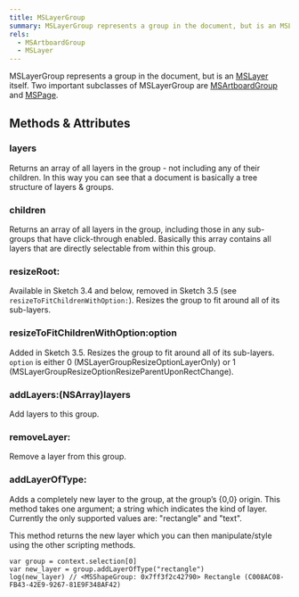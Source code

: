 ```yaml
---
title: MSLayerGroup
summary: MSLayerGroup represents a group in the document, but is an MSLayer itself. Two important subclasses of MSLayerGroup are MSArtboardGroup and MSPage.
rels:
  - MSArtboardGroup
  - MSLayer
---
```


MSLayerGroup represents a group in the document, but is an [MSLayer](/reference/class/MSLayer/) itself. Two important subclasses of MSLayerGroup are [MSArtboardGroup](/reference/class/MSArtboardGroup/) and [MSPage](/reference/class/MSPage/).

## Methods & Attributes

### layers

Returns an array of all layers in the group - not including any of their children. In this way you can see that a document is basically a tree structure of layers & groups.

### children

Returns an array of all layers in the group, including those in any sub-groups that have click-through enabled. Basically this array contains all layers that are directly selectable from within this group.

### resizeRoot:

Available in Sketch 3.4 and below, removed in Sketch 3.5 (see `resizeToFitChildrenWithOption:`). Resizes the group to fit around all of its sub-layers.

### resizeToFitChildrenWithOption:option

Added in Sketch 3.5. Resizes the group to fit around all of its sub-layers. `option` is either 0 (MSLayerGroupResizeOptionLayerOnly) or 1 (MSLayerGroupResizeOptionResizeParentUponRectChange).

### addLayers:(NSArray)layers

Add layers to this group.

### removeLayer:

Remove a layer from this group.

### addLayerOfType:

Adds a completely new layer to the group, at the group’s {0,0} origin. This method takes one argument; a string which indicates the kind of layer. Currently the only supported values are: "rectangle" and "text".

This method returns the new layer which you can then manipulate/style using the other scripting methods.

```
var group = context.selection[0]
var new_layer = group.addLayerOfType("rectangle")
log(new_layer) // <MSShapeGroup: 0x7ff3f2c42790> Rectangle (C008AC08-FB43-42E9-9267-81E9F348AF42)
```
